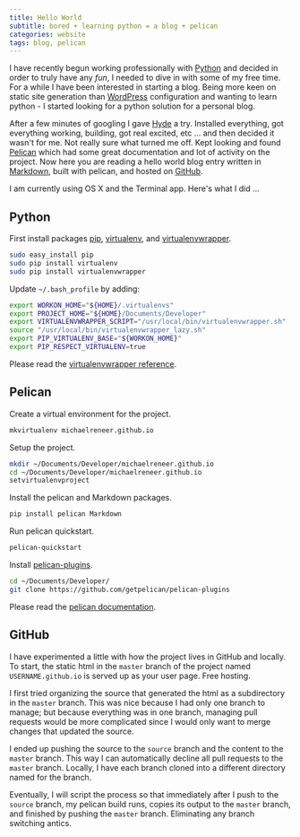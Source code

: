 ```yaml
---
title: Hello World
subtitle: bored + learning python = a blog + pelican
categories: website
tags: blog, pelican
---
```


I have recently begun working professionally with [Python][] and decided in
order to truly have any *fun*, I needed to dive in with some of my free time.
For a while I have been interested in starting a blog. Being more keen on
static site generation than [WordPress][] configuration and wanting to learn
python - I started looking for a python solution for a personal blog.

After a few minutes of googling I gave [Hyde][] a try. Installed everything, got
everything working, building, got real excited, etc ... and then decided it
wasn't for me. Not really sure what turned me off. Kept looking and found
[Pelican][] which had some great documentation and lot of activity on the
project. Now here you are reading a hello world blog entry written in
[Markdown][], built with pelican, and hosted on [GitHub][].

I am currently using OS X and the Terminal app. Here's what I did ...

## Python

First install packages [pip][], [virtualenv][], and [virtualenvwrapper][].

```bash
sudo easy_install pip
sudo pip install virtualenv
sudo pip install virtualenvwrapper
```

Update `~/.bash_profile` by adding:

```bash
export WORKON_HOME="${HOME}/.virtualenvs"
export PROJECT_HOME="${HOME}/Documents/Developer"
export VIRTUALENVWRAPPER_SCRIPT="/usr/local/bin/virtualenvwrapper.sh"
source "/usr/local/bin/virtualenvwrapper_lazy.sh"
export PIP_VIRTUALENV_BASE="${WORKON_HOME}"
export PIP_RESPECT_VIRTUALENV=true
```

Please read the [virtualenvwrapper reference][].

## Pelican

Create a virtual environment for the project.

```bash
mkvirtualenv michaelreneer.github.io
```

Setup the project.

```bash
mkdir ~/Documents/Developer/michaelreneer.github.io
cd ~/Documents/Developer/michaelreneer.github.io
setvirtualenvproject
```

Install the pelican and Markdown packages.

```bash
pip install pelican Markdown
```

Run pelican quickstart.

```bash
pelican-quickstart
```

Install [pelican-plugins][].

```bash
cd ~/Documents/Developer/
git clone https://github.com/getpelican/pelican-plugins
```

Please read the [pelican documentation][].

## GitHub

I have experimented a little with how the project lives in GitHub and locally.
To start, the static html in the `master` branch of the project named
`USERNAME.github.io` is served up as your user page. Free hosting.

I first tried organizing the source that generated the html as a subdirectory in
the `master` branch. This was nice because I had only one branch to manage; but
because everything was in one branch, managing pull requests would be more
complicated since I would only want to merge changes that updated the source.

I ended up pushing the source to the `source` branch and the content to the
`master` branch. This way I can automatically decline all pull requests to the
`master` branch. Locally, I have each branch cloned into a different directory
named for the branch.

Eventually, I will script the process so that immediately after I push to the
`source` branch, my pelican build runs, copies its output to the `master`
branch, and finished by pushing the `master` branch. Eliminating any branch
switching antics.

[github]: http://github.com "GitHub"
[github pages]: http://pages.github.com "GitHub Pages"
[hyde]: http://hyde.github.com "Hyde"
[jekyll]: http://github.com/mojombo/jekyll "Jekyll"
[markdown]: http://daringfireball.net/projects/markdown/ "Markdown"
[pelican]: http://github.com/getpelican/pelican "Pelican"
[pelican documentation]: http://pelican.readthedocs.org/en/3.1.1/getting_started.html "Pelican Documentation"
[pelican-plugins]: https://github.com/getpelican/pelican-plugins "Pelican-Plugins"
[python]: http://www.python.org "Python"
[pip]: http://pypi.python.org/pypi/pip "pip"
[virtualenv]: http://pypi.python.org/pypi/virtualenv "virtualenv"
[virtualenvwrapper]: http://pypi.python.org/pypi/virtualenvwrapper "virtualenvwrapper"
[virtualenvwrapper reference]: http://virtualenvwrapper.readthedocs.org/en/latest/command_ref.html "virtualenvwrapper reference"
[wordpress]: http://wordpress.com "WordPress"
